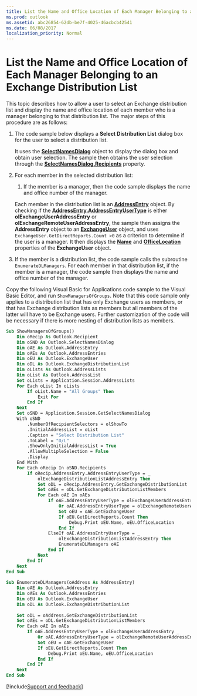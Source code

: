 ```yaml
---
title: List the Name and Office Location of Each Manager Belonging to an Exchange Distribution List
ms.prod: outlook
ms.assetid: abc26854-62db-be7f-4025-46acbcb42541
ms.date: 06/08/2017
localization_priority: Normal
---
```



# List the Name and Office Location of Each Manager Belonging to an Exchange Distribution List

This topic describes how to allow a user to select an Exchange distribution list and display the name and office location of each member who is a manager belonging to that distribution list. The major steps of this procedure are as follows:


1. The code sample below displays a **Select Distribution List** dialog box for the user to select a distribution list.
    
    It uses the **[SelectNamesDialog](../../../api/Outlook.SelectNamesDialog.md)** object to display the dialog box and obtain user selection. The sample then obtains the user selection through the **[SelectNamesDialog.Recipients](../../../api/Outlook.SelectNamesDialog.Recipients.md)** property.
    
2. For each member in the selected distribution list:
    
      1. If the member is a manager, then the code sample displays the name and office number of the manager. 
    
    Each member in the distribution list is an **[AddressEntry](../../../api/Outlook.AddressEntry.md)** object. By checking if the **[AddressEntry.AddressEntryUserType](../../../api/Outlook.AddressEntry.AddressEntryUserType.md)** is either **olExchangeUserAddressEntry** or **olExchangeRemoteUserAddressEntry**, the sample then assigns the **AddressEntry** object to an **[ExchangeUser](../../../api/Outlook.ExchangeUser.md)** object, and uses `ExchangeUser.GetDirectReports.Count >0` as a criterion to determine if the user is a manager. It then displays the **[Name](../../../api/Outlook.ExchangeUser.Name.md)** and **[OfficeLocation](../../../api/Outlook.ExchangeUser.OfficeLocation.md)** properties of the **ExchangeUser** object.
    
  2. If the member is a distribution list, the code sample calls the subroutine  `EnumerateDLManagers`. For each member in that distribution list, if the member is a manager, the code sample then displays the name and office number of the manager.
    

Copy the following Visual Basic for Applications code sample to the Visual Basic Editor, and run  `ShowManagersOfGroups`. Note that this code sample only applies to a distribution list that has only Exchange users as members, or that has Exchange distribution lists as members but all members of the latter will have to be Exchange users. Further customization of the code will be necessary if there is more nesting of distribution lists as members. 

```vb
Sub ShowManagersOfGroups() 
    Dim oRecip As Outlook.Recipient 
    Dim oSND As Outlook.SelectNamesDialog 
    Dim oAE As Outlook.AddressEntry 
    Dim oAEs As Outlook.AddressEntries 
    Dim oEU As Outlook.ExchangeUser 
    Dim oDL As Outlook.ExchangeDistributionList 
    Dim oLists As Outlook.AddressLists 
    Dim oList As Outlook.AddressList 
    Set oLists = Application.Session.AddressLists 
    For Each oList In oLists 
        If oList.Name = "All Groups" Then 
            Exit For 
        End If 
    Next 
    Set oSND = Application.Session.GetSelectNamesDialog 
    With oSND 
        .NumberOfRecipientSelectors = olShowTo 
        .InitialAddressList = oList 
        .Caption = "Select Distribution List" 
        .ToLabel = "D/L" 
        .ShowOnlyInitialAddressList = True 
        .AllowMultipleSelection = False 
        .Display 
    End With 
    For Each oRecip In oSND.Recipients 
        If oRecip.AddressEntry.AddressEntryUserType = _ 
            olExchangeDistributionListAddressEntry Then 
            Set oDL = oRecip.AddressEntry.GetExchangeDistributionList 
            Set oAEs = oDL.GetExchangeDistributionListMembers 
            For Each oAE In oAEs 
                If oAE.AddressEntryUserType = olExchangeUserAddressEntry _ 
                    Or oAE.AddressEntryUserType = olExchangeRemoteUserAddressEntry Then 
                    Set oEU = oAE.GetExchangeUser 
                    If oEU.GetDirectReports.Count Then 
                        Debug.Print oEU.Name, oEU.OfficeLocation 
                    End If 
                ElseIf oAE.AddressEntryUserType = _ 
                    olExchangeDistributionListAddressEntry Then 
                    EnumerateDLManagers oAE 
                End If 
            Next 
        End If 
    Next 
End Sub 
 
Sub EnumerateDLManagers(oAddress As AddressEntry) 
    Dim oAE As Outlook.AddressEntry 
    Dim oAEs As Outlook.AddressEntries 
    Dim oEU As Outlook.ExchangeUser 
    Dim oDL As Outlook.ExchangeDistributionList 
     
    Set oDL = oAddress.GetExchangeDistributionList 
    Set oAEs = oDL.GetExchangeDistributionListMembers 
    For Each oAE In oAEs 
        If oAE.AddressEntryUserType = olExchangeUserAddressEntry _ 
            Or oAE.AddressEntryUserType = olExchangeRemoteUserAddressEntry Then 
            Set oEU = oAE.GetExchangeUser 
            If oEU.GetDirectReports.Count Then 
                Debug.Print oEU.Name, oEU.OfficeLocation 
            End If 
        End If 
    Next 
End Sub
```

[!include[Support and feedback](~/includes/feedback-boilerplate.md)]